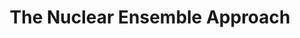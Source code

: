 ---
layout: page
sidebar: right
subheadline: Photochemistry 
title:  "The Nuclear Ensemble Approach"
teaser: "A method for the calculation of photoabsorption cross-sections"
breadcrumb: true
tags:
    - Nuclear Ensemble Approach
    - NEA
    - photoabsorption cross-sections
    - Quantum Chemistry
    - Atmospec
    - Python
categories:
    - blog
image:
    thumb: cross-section.png
    title: cross-section.png
    caption: absorption cross-section calculated with the Nuclear Ensemble Approach, where each bar represents a different conformers contribution
permalink: /blog/nuclear-ensemble-approach
header: no
---